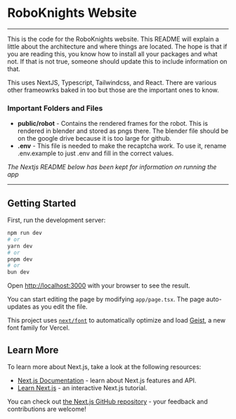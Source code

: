 # RoboKnights Website

---

This is the code for the RoboKnights website. This README will explain a little about
the architecture and where things are located. The hope is that if you are reading
this, you know how to install all your packages and what not. If that is not true, someone
should update this to include information on that.

This uses NextJS, Typescript, Tailwindcss, and React. There are various other frameowrks
baked in too but those are the important ones to know.

### Important Folders and Files

- **public/robot** - Contains the rendered frames for the robot. This is rendered in
  blender and stored as pngs there. The blender file should be on the google drive because
  it is too large for github.
- **.env** - This file is needed to make the recaptcha work. To use it, rename .env.example
  to just .env and fill in the correct values.

_The Nextjs README below has been kept for information on running the app_

---

## Getting Started

First, run the development server:

```bash
npm run dev
# or
yarn dev
# or
pnpm dev
# or
bun dev
```

Open [http://localhost:3000](http://localhost:3000) with your browser to see the result.

You can start editing the page by modifying `app/page.tsx`. The page auto-updates as you edit the file.

This project uses [`next/font`](https://nextjs.org/docs/app/building-your-application/optimizing/fonts) to automatically optimize and load [Geist](https://vercel.com/font), a new font family for Vercel.

## Learn More

To learn more about Next.js, take a look at the following resources:

- [Next.js Documentation](https://nextjs.org/docs) - learn about Next.js features and API.
- [Learn Next.js](https://nextjs.org/learn) - an interactive Next.js tutorial.

You can check out [the Next.js GitHub repository](https://github.com/vercel/next.js) - your feedback and contributions are welcome!
